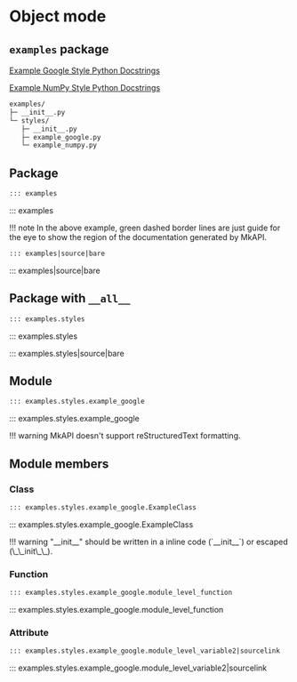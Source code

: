 # Object mode

## `examples` package

<style type="text/css">
.mkapi-container {
  border: dashed #88AA8877;
}
</style>

[Example Google Style Python Docstrings](https://sphinxcontrib-napoleon.readthedocs.io/en/latest/example_google.html#example-google)

[Example NumPy Style Python Docstrings](https://sphinxcontrib-napoleon.readthedocs.io/en/latest/example_numpy.html#example-numpy)

``` sh
examples/
├─ __init__.py
└─ styles/
   ├─ __init__.py
   ├─ example_google.py
   └─ example_numpy.py
```

## Package

```markdown
::: examples
```

::: examples

!!! note
    In the above example, green dashed border lines are just guide
    for the eye to show the region of the documentation generated
    by MkAPI.

```markdown
::: examples|source|bare
```

::: examples|source|bare

## Package with `__all__`

```markdown
::: examples.styles
```

::: examples.styles

::: examples.styles|source|bare

## Module

```markdown
::: examples.styles.example_google
```

::: examples.styles.example_google

!!! warning
    MkAPI doesn't support reStructuredText formatting.

## Module members

### Class

```markdown
::: examples.styles.example_google.ExampleClass
```

::: examples.styles.example_google.ExampleClass

!!! warning
    "\_\_init\_\_" should be written in a inline code (\`\_\_init\_\_\`)
    or escaped (\\\_\\\_init\\\_\\\_).

### Function

```markdown
::: examples.styles.example_google.module_level_function
```

::: examples.styles.example_google.module_level_function

### Attribute

```markdown
::: examples.styles.example_google.module_level_variable2|sourcelink
```

::: examples.styles.example_google.module_level_variable2|sourcelink
